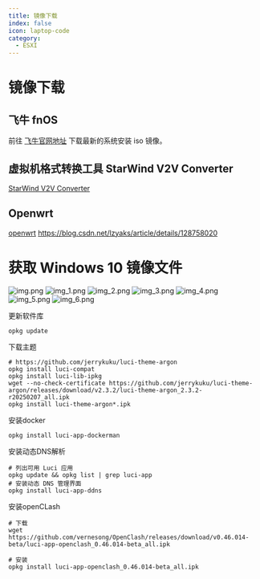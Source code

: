 ```yaml
---
title: 镜像下载
index: false
icon: laptop-code
category:
  - ESXI
---
```

# 镜像下载

## 飞牛 fnOS
前往 [飞牛官网地址](https://www.fnnas.com/) 下载最新的系统安装 iso 镜像。

## 虚拟机格式转换工具 StarWind V2V Converter
[StarWind V2V Converter](https://www.starwindsoftware.com/)


## Openwrt
[openwrt](https://archive.openwrt.org/)
https://blog.csdn.net/lzyaks/article/details/128758020

# 获取 Windows 10 镜像文件
![img.png](images/Windows10_down_iso/img.png)
![img_1.png](images/Windows10_down_iso/img_1.png)
![img_2.png](images/Windows10_down_iso/img_2.png)
![img_3.png](images/Windows10_down_iso/img_3.png)
![img_4.png](images/Windows10_down_iso/img_4.png)
![img_5.png](images/Windows10_down_iso/img_5.png)
![img_6.png](images/Windows10_down_iso/img_6.png)

更新软件库
```shell
opkg update
```
下载主题
```shell
# https://github.com/jerrykuku/luci-theme-argon
opkg install luci-compat
opkg install luci-lib-ipkg
wget --no-check-certificate https://github.com/jerrykuku/luci-theme-argon/releases/download/v2.3.2/luci-theme-argon_2.3.2-r20250207_all.ipk
opkg install luci-theme-argon*.ipk
```
安装docker
```shell
opkg install luci-app-dockerman
```

安装动态DNS解析
```shell
# 列出可用 Luci 应用
opkg update && opkg list | grep luci-app
# 安装动态 DNS 管理界面
opkg install luci-app-ddns   
```

安装openCLash
```shell
# 下载
wget https://github.com/vernesong/OpenClash/releases/download/v0.46.014-beta/luci-app-openclash_0.46.014-beta_all.ipk

# 安装
opkg install luci-app-openclash_0.46.014-beta_all.ipk
```
